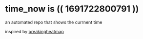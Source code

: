 # time_now is (( 1691722800791 ))

an automated repo that shows the currnent time

inspired by [breakingheatmap](https://github.com/breakingheatmap/breakingheatmap)